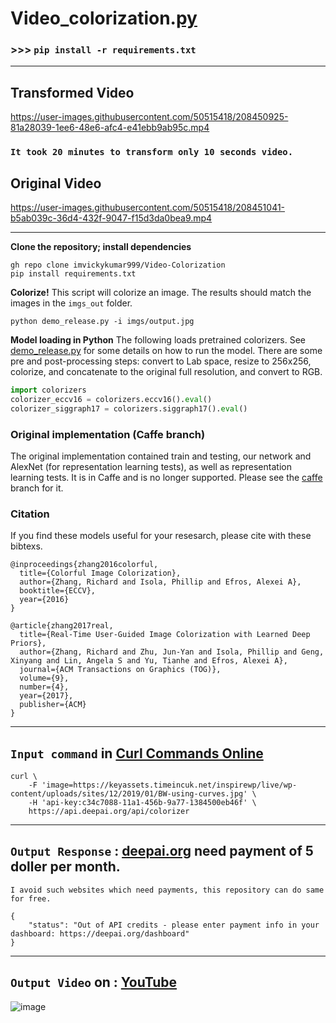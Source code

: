 
# Video_colorization.[py](https://github.com/imvickykumar999/Video-Colorization/blob/main/video_colorization.py)
### >>> `pip install -r requirements.txt`

--------------------------------

## Transformed Video

https://user-images.githubusercontent.com/50515418/208450925-81a28039-1ee6-48e6-afc4-e41ebb9ab95c.mp4

### `It took 20 minutes to transform only 10 seconds video.`

## Original Video

https://user-images.githubusercontent.com/50515418/208451041-b5ab039c-36d4-432f-9047-f15d3da0bea9.mp4

----------------------

**Clone the repository; install dependencies**

```
gh repo clone imvickykumar999/Video-Colorization
pip install requirements.txt
```

**Colorize!** This script will colorize an image. The results should match the images in the `imgs_out` folder.

```
python demo_release.py -i imgs/output.jpg
```

**Model loading in Python** The following loads pretrained colorizers. See [demo_release.py](https://github.com/imvickykumar999/Video-Colorization/blob/main/extras/demo_release.py) for some details on how to run the model. There are some pre and post-processing steps: convert to Lab space, resize to 256x256, colorize, and concatenate to the original full resolution, and convert to RGB.

```python
import colorizers
colorizer_eccv16 = colorizers.eccv16().eval()
colorizer_siggraph17 = colorizers.siggraph17().eval()
```

### Original implementation (Caffe branch)

The original implementation contained train and testing, our network and AlexNet (for representation learning tests), as well as representation learning tests. It is in Caffe and is no longer supported. Please see the [caffe](https://github.com/richzhang/colorization/tree/caffe) branch for it.

### Citation ###

If you find these models useful for your resesarch, please cite with these bibtexs.

```
@inproceedings{zhang2016colorful,
  title={Colorful Image Colorization},
  author={Zhang, Richard and Isola, Phillip and Efros, Alexei A},
  booktitle={ECCV},
  year={2016}
}

@article{zhang2017real,
  title={Real-Time User-Guided Image Colorization with Learned Deep Priors},
  author={Zhang, Richard and Zhu, Jun-Yan and Isola, Phillip and Geng, Xinyang and Lin, Angela S and Yu, Tianhe and Efros, Alexei A},
  journal={ACM Transactions on Graphics (TOG)},
  volume={9},
  number={4},
  year={2017},
  publisher={ACM}
}
```

----------------------------------

## `Input command` in [Curl Commands Online](https://reqbin.com/curl)

    curl \
        -F 'image=https://keyassets.timeincuk.net/inspirewp/live/wp-content/uploads/sites/12/2019/01/BW-using-curves.jpg' \
        -H 'api-key:c34c7088-11a1-456b-9a77-1384500eb46f' \
        https://api.deepai.org/api/colorizer 
    
-----------------------

## `Output Response` : [deepai.org](https://deepai.org/machine-learning-model/colorizer) need payment of 5 doller per month.
`I avoid such websites which need payments, this repository can do same for free.`

    {
        "status": "Out of API credits - please enter payment info in your dashboard: https://deepai.org/dashboard"
    }
    
---------------------------

## `Output Video` on : [YouTube](https://youtube.com/shorts/FlktPZTxCq4?feature=share)

![image](https://user-images.githubusercontent.com/50515418/208730165-93c8807d-8cf7-4626-827d-eaf191b71e06.png)
